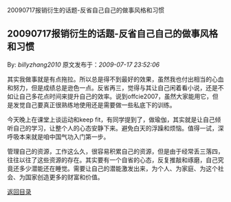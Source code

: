 20090717报销衍生的话题-反省自己自己的做事风格和习惯
## 20090717报销衍生的话题-反省自己自己的做事风格和习惯

By: *billyzhang2010* 原文发布于：*2009-07-17 23:52:06*

其实我做事就是有点拖拉。所以总是得不到最好的效果，虽然我也付出相当的心血和努力，但是成绩总是逊色一点。反省再三，觉得与其让自己闲着看小说，还是不如让自己多花点时间来提升自己的效率。说到offcie2007，虽然大家能用它，但是发觉自己要真正很熟练地使用还是需要做一些私底下的训练。

今天晚上在课堂上谈运动和keep
fit，有同学提到了，做瑜伽，其实就是让自己倾听自己的学习，让整个人的心态安静下来。避免白天的浮躁和烦恼。值得一试，深呼吸本来就是咱中国气功入门第一步。

管理自己的资源，工作这么久，很容易积累自己的资源，但是由于经常丢三落四，往往以往了这些资源的存在。其实要有一个自省的心态，反复推敲和琢磨，自己究竟还多少潜能还在睡觉。需要让自己的潜能激发出来，为个人、为家庭、为这个社会、为国家创造更多的财富和价值。

[返回目录](index.html)
